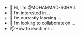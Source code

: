 - 👋 Hi, I’m @MOHAMMAD-SOHAIL
- 👀 I’m interested in ...
- 🌱 I’m currently learning ...
- 💞️ I’m looking to collaborate on ...
- 📫 How to reach me ...

<!---
MOHAMMAD-SOHAIL/MOHAMMAD-SOHAIL is a ✨ special ✨ repository because its `README.md` (this file) appears on your GitHub profile.
You can click the Preview link to take a look at your changes.
--->
